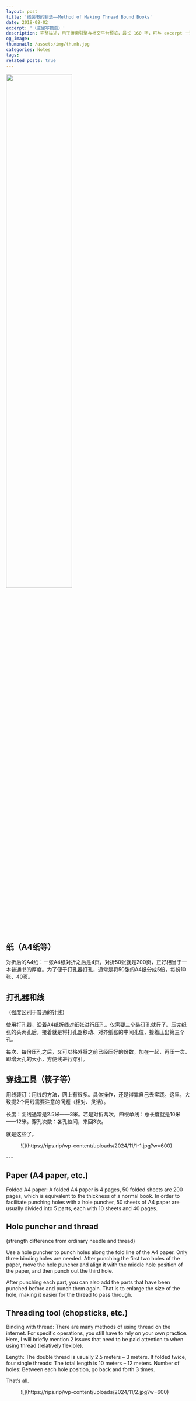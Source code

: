 ```yaml
---
layout: post
title: '线装书的制法——Method of Making Thread Bound Books'
date: 2018-08-02
excerpt: '（这里写摘要）'
description: 完整描述，用于搜索引擎与社交平台预览，最长 160 字，可与 excerpt 一致
og_image: 
thumbnail: /assets/img/thumb.jpg
categories: Notes
tags: 
related_posts: true
---
```


<img src="{{ '/assets/img/blog/xxxxxxxx' | relative_url }}" style="width:60%;">

## 纸（A4纸等）

对折后的A4纸：一张A4纸对折之后是4页，对折50张就是200页，正好相当于一本普通书的厚度。为了便于打孔器打孔，通常是将50张的A4纸分成5份，每份10张、40页。

## 打孔器和线

（强度区别于普通的针线）

使用打孔器，沿着A4纸折线对纸张进行压孔。仅需要三个装订孔就行了。压完纸张的头两孔后，接着就是将打孔器移动、对齐纸张的中间孔位，接着压出第三个孔。

每次、每份压孔之后，又可以格外将之前已经压好的份数，加在一起，再压一次。即增大孔的大小，方便线进行穿引。

## 穿线工具（筷子等）

用线装订：用线的方法，网上有很多。具体操作，还是得靠自己去实践。这里，大致提2个用线需要注意的问题（相对、灵活）。

长度：复线通常是2.5米——3米。若是对折两次，四根单线：总长度就是10米——12米。穿孔次数：各孔位间，来回3次。

就是这些了。

<figure class="wp-block-image size-large has-custom-border">![](https://rips.rip/wp-content/uploads/2024/11/1-1.jpg?w=600)</figure>---

## Paper (A4 paper, etc.)

Folded A4 paper: A folded A4 paper is 4 pages, 50 folded sheets are 200 pages, which is equivalent to the thickness of a normal book. In order to facilitate punching holes with a hole puncher, 50 sheets of A4 paper are usually divided into 5 parts, each with 10 sheets and 40 pages.

## Hole puncher and thread

(strength difference from ordinary needle and thread)

Use a hole puncher to punch holes along the fold line of the A4 paper. Only three binding holes are needed. After punching the first two holes of the paper, move the hole puncher and align it with the middle hole position of the paper, and then punch out the third hole.

After punching each part, you can also add the parts that have been punched before and punch them again. That is to enlarge the size of the hole, making it easier for the thread to pass through.

## Threading tool (chopsticks, etc.)

Binding with thread: There are many methods of using thread on the internet. For specific operations, you still have to rely on your own practice. Here, I will briefly mention 2 issues that need to be paid attention to when using thread (relatively flexible).

Length: The double thread is usually 2.5 meters – 3 meters. If folded twice, four single threads: The total length is 10 meters – 12 meters. Number of holes: Between each hole position, go back and forth 3 times.

That’s all.

<figure class="wp-block-image size-large has-custom-border">![](https://rips.rip/wp-content/uploads/2024/11/2.jpg?w=600)</figure>